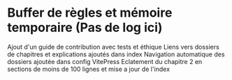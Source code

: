 # Buffer de règles et mémoire temporaire (Pas de log ici)
Ajout d'un guide de contribution avec tests et éthique
Liens vers dossiers de chapitres et explications ajoutés dans index
Navigation automatique des dossiers ajoutée dans config VitePress
Eclatement du chapitre 2 en sections de moins de 100 lignes et mise a jour de l'index
